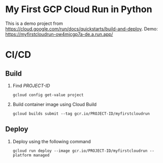 # My First GCP Cloud Run in Python
This is a demo project from https://cloud.google.com/run/docs/quickstarts/build-and-deploy.
Demo: https://myfirstcloudrun-ow4mjcgp7a-de.a.run.app/

# CI/CD
## Build
1. Find _PROJECT-ID_
    ```
    gcloud config get-value project
    ```

2. Build container image using Cloud Build 
    ```
    gcloud builds submit --tag gcr.io/PROJECT-ID/myfirstcloudrun
    ```

## Deploy
1. Deploy using the following command 
    ```
    gcloud run deploy --image gcr.io/PROJECT-ID/myfirstcloudrun --platform managed
    ```
